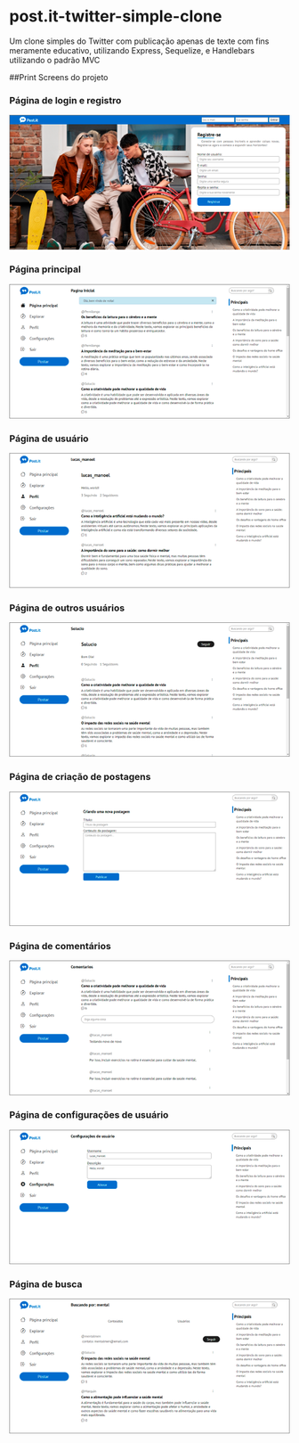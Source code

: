 # post.it-twitter-simple-clone

Um clone simples do Twitter com publicação apenas de texte com fins meramente educativo, utilizando Express, Sequelize, e Handlebars utilizando o padrão MVC

##Print Screens do projeto

### Página de login e registro
![Página de login / registro](printscreen/post-login.png)

### Página principal
![Página principal](printscreen/post-home.png)

### Página de usuário
![Página de usuário](printscreen/post-user.png)

### Página de outros usuários
![Página de outros usuários](printscreen/post-outheruser.png)

### Página de criação de postagens
![Página de criação de postagens](printscreen/post-createpost.png)

### Página de comentários
![Página de comentários](printscreen/post-comments.png)

### Página de configurações de usuário
![Página de configurações de usuário](printscreen/post-userconfig.png)

### Página de busca
![Página de busca](printscreen/post-search.png)
